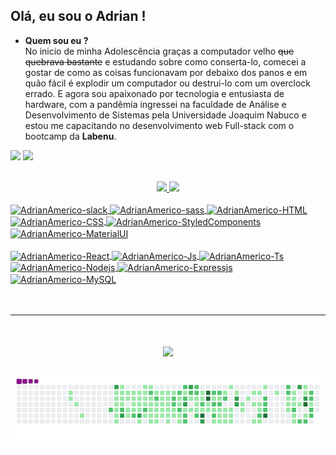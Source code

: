 ## Olá, eu sou o Adrian !

-  <strong> Quem sou eu ? </strong> </br> No inicio de minha Adolescência graças a computador velho ~~que quebrava bastante~~ e estudando sobre como conserta-lo, comecei a gostar de como as coisas funcionavam por debaixo dos panos e em quão fácil é explodir um computador ou destrui-lo com um overclock errado. 
E agora sou apaixonado por tecnologia e entusiasta de hardware, com a pandêmia ingressei na faculdade de Análise e Desenvolvimento de Sistemas pela Universidade Joaquim Nabuco e estou me capacitando no desenvolvimento web Full-stack com o bootcamp da **Labenu**.

  <a href ="mailto:adrianamerico01@gmail.com"><img src="https://img.shields.io/badge/-Gmail-%23333?style=for-the-badge&logo=gmail&logoColor=white" target="_blank"></a>
  <a href="linkedin.com/in/adrian-américo-a79453195/" target="_blank"><img src="https://img.shields.io/badge/-LinkedIn-%230077B5?style=for-the-badge&logo=linkedin&logoColor=white" target="_blank"></a> 

</br>

<div align="center">
  <a href="https://github.com/AdrianAmerico">
  <img height="150em" src="https://github-readme-stats.vercel.app/api?username=adrianamerico&show_icons=true&theme=dracula&include_all_commits=true&count_private=true"/>
  <img height="150em" src="https://github-readme-stats.vercel.app/api/top-langs/?username=adrianamerico&layout=compact&langs_count=7&theme=dracula"/>
</div>
  <div style="display: inline_block"><br>
  <img align="center" alt="AdrianAmerico-slack" src="https://img.shields.io/badge/Slack-4A154B?style=for-the-badge&logo=slack&logoColor=white">
  <img align="center" alt="AdrianAmerico-sass" src="https://img.shields.io/badge/SASS-CC6699?style=for-the-badge&logo=sass&logoColor=white">
      
  <img align="center" alt="AdrianAmerico-HTML" src="https://img.shields.io/badge/HTML5-E34F26?style=for-the-badge&logo=html5&logoColor=white">
  <img align="center" alt="AdrianAmerico-CSS" src="https://img.shields.io/badge/CSS3-1572B6?style=for-the-badge&logo=css3&logoColor=white">
  <img align="center" alt="AdrianAmerico-StyledComponents" src="https://img.shields.io/badge/styled--components-DB7093?style=for-the-badge&logo=styled-components&logoColor=white">
  <img align="center" alt="AdrianAmerico-MaterialUI" src="https://img.shields.io/badge/Material--UI-0081CB?style=for-the-badge&logo=material-ui&logoColor=white">
    <br/>
    <br/>
  <img align="center" alt="AdrianAmerico-React" src="https://img.shields.io/badge/React-20232A?style=for-the-badge&logo=react&logoColor=61DAFB">
  <img align="center" alt="AdrianAmerico-Js" src="https://img.shields.io/badge/JavaScript-323330?style=for-the-badge&logo=javascript&logoColor=F7DF1E">
  <img align="center" alt="AdrianAmerico-Ts" src="https://img.shields.io/badge/TypeScript-007ACC?style=for-the-badge&logo=typescript&logoColor=white">
  <img align="center" alt="AdrianAmerico-Nodejs" src="https://img.shields.io/badge/Node.js-43853D?style=for-the-badge&logo=node.js&logoColor=white">
  <img align="center" alt="AdrianAmerico-Expressjs" src="https://img.shields.io/badge/Express.js-404D59?style=for-the-badge">
  <img align="center" alt="AdrianAmerico-MySQL" src="https://img.shields.io/badge/MySQL-00000F?style=for-the-badge&logo=mysql&logoColor=white">
</div>

<br/>
<br/>

<div> 

---

  <h1 align="center">
    <a>
      <img src="https://gifimage.net/wp-content/uploads/2018/04/luxray-gif-6.gif">
    </a>
  </h1>
  
  ![snake gif](https://github.com/AdrianAmerico/AdrianAmerico/blob/output/github-contribution-grid-snake.gif)
</div>

